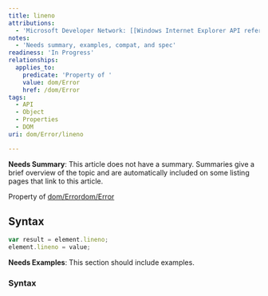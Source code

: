 ```yaml
---
title: lineno
attributions:
  - 'Microsoft Developer Network: [[Windows Internet Explorer API reference](http://msdn.microsoft.com/en-us/library/ie/hh828809%28v=vs.85%29.aspx) Article]'
notes:
  - 'Needs summary, examples, compat, and spec'
readiness: 'In Progress'
relationships:
  applies_to:
    predicate: 'Property of '
    value: dom/Error
    href: /dom/Error
tags:
  - API
  - Object
  - Properties
  - DOM
uri: dom/Error/lineno

---
```

**Needs Summary**: This article does not have a summary. Summaries give a brief overview of the topic and are automatically included on some listing pages that link to this article.

Property of [dom/Error](/dom/Error)[dom/Error](/dom/Error)

## Syntax

``` js
var result = element.lineno;
element.lineno = value;
```

**Needs Examples**: This section should include examples.

### Syntax
